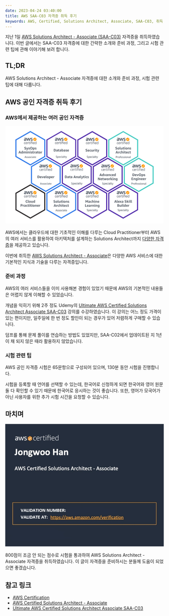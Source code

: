```yaml
---
date: 2023-04-24 03:40:00
title: AWS SAA-C03 자격증 취득 후기
keywords: AWS, Certified, Solutions Architect, Associate, SAA-C03, 취득 후기
---
```


지난 1일 [AWS Solutions Architect - Associate (SAA-C03)](https://aws.amazon.com/ko/certification/certified-solutions-architect-associate/) 자격증을 취득하였습니다.
이번 글에서는 SAA-C03 자격증에 대한 간략한 소개와 준비 과정, 그리고 시험 관련 팁에 관해 이야기해 보려 합니다.

<!-- end -->

## TL;DR

AWS Solutions Architect - Associate 자격증에 대한 소개와 준비 과정, 시험 관련 팁에 대해 다룹니다.

## AWS 공인 자격증 취득 후기

### AWS에서 제공하는 여러 공인 자격증

![AWS Certifications](./aws-certifications.png "AWS에서 제공하는 여러 [공인 자격증](https://aws.amazon.com/ko/certification/)")

AWS에서는 클라우드에 대한 기초적인 이해를 다루는 Cloud Practitioner부터 AWS의 여러 서비스를 활용하여 아키텍처를 설계하는 Solutions Architect까지 [다양한 자격증](https://aws.amazon.com/ko/certification/)을 제공하고 있습니다.

이번에 취득한 [AWS Solutions Architect - Associate](https://aws.amazon.com/ko/certification/certified-solutions-architect-associate/)은 다양한 AWS 서비스에 대한 기본적인 지식과 기술을 다루는 자격증입니다.

### 준비 과정

AWS의 여러 서비스들을 이미 사용해본 경험이 있었기 때문에 AWS의 기본적인 내용들은 어렵지 않게 이해할 수 있었습니다.

개념을 익히기 위해 2주 정도 Udemy의 [Ultimate AWS Certified Solutions Architect Associate SAA-C03](https://www.udemy.com/course/aws-certified-solutions-architect-associate-saa-c03/) 강의를 수강하였습니다.
이 강의는 어느 정도 가격이 있는 편이지만, 일주일에 한 번 정도 할인이 되는 경우가 있어 저렴하게 구매할 수 있습니다.

덤프를 통해 문제 풀이를 연습하는 방법도 있었지만, SAA-C02에서 업데이트된 지 1년이 채 되지 않은 때라 활용하지 않았습니다.

### 시험 관련 팁

AWS 공인 자격증 시험은 65문항으로 구성되어 있으며, 130분 동안 시험을 진행합니다.

시험을 등록할 때 언어를 선택할 수 있는데, 한국어로 신청하게 되면 한국어와 영어 원문 둘 다 확인할 수 있기 때문에 한국어로 응시하는 것이 좋습니다.
또한, 영어가 모국어가 아닌 사용자를 위한 추가 시험 시간을 요청할 수 있습니다.

## 마치며

![AWS Certified Solutions Architect - Associate](./certificate.png "AWS Certified Solutions Architect - Associate")

800점이 조금 안 되는 점수로 시험을 통과하여 AWS Solutions Architect - Associate 자격증을 취득하였습니다.
이 글이 자격증을 준비하시는 분들께 도움이 되었으면 좋겠습니다.

## 참고 링크

- [AWS Certification](https://aws.amazon.com/ko/certification/)
- [AWS Certified Solutions Architect - Associate](https://aws.amazon.com/ko/certification/certified-solutions-architect-associate/)
- [Ultimate AWS Certified Solutions Architect Associate SAA-C03](https://www.udemy.com/course/aws-certified-solutions-architect-associate-saa-c03/)

